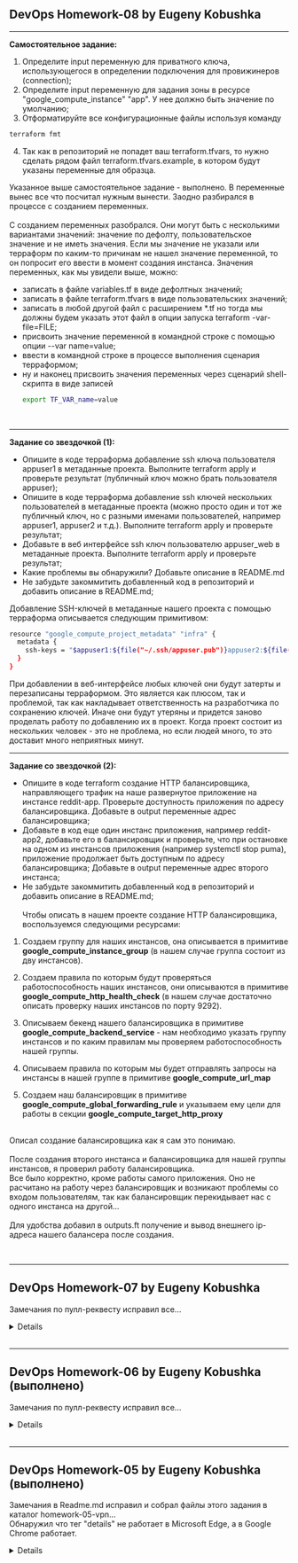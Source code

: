DevOps Homework-08 by Eugeny Kobushka
-------------------------------------

***
**Самостоятельное задание:**
1. Определите input переменную для приватного ключа, использующегося в определении подключения для провижинеров (connection);
2. Определите input переменную для задания зоны в ресурсе "google_compute_instance" "app". У нее должно быть значение по умолчанию;
3. Отформатируйте все конфигурационные файлы используя команду 
```bash
terraform fmt
```
4. Так как в репозиторий не попадет ваш terraform.tfvars, то нужно сделать рядом файл terraform.tfvars.example, в котором будут указаны переменные для образца.

Указанное выше самостоятельное задание - выполнено. В переменные вынес все что посчитал нужным вынести. Заодно разбирался в процессе с созданием переменных.<br><br>
С созданием переменных разобрался. Они могут быть с несколькими вариантами значений: значение по дефолту, пользовательское значение и не иметь значения. Если мы значение не указали или терраформ по каким-то причинам не нашел значение переменной, то он попросит его ввести в момент создания инстанса. Значения переменных, как мы увидели выше, можно: 
* записать в файле variables.tf в виде дефолтных значений;
* записать в файле terraform.tfvars в виде пользовательских значений;
* записать в любой другой файл с расширением *.tf но тогда мы должны будем указать этот файл в опции запуска terraform -var-file=FILE;
* присвоить значение переменной в командной строке с помощью опции --var name=value;
* ввести в командной строке в процессе выполнения сценария терраформом;
* ну и наконец присвоить значения переменных через сценарий shell-скрипта в виде записей
  ```bash
  export TF_VAR_name=value
  ```
<br>

***
**Задание со звездочкой (1):**
* Опишите в коде терраформа добавление ssh ключа пользователя appuser1 в метаданные проекта. Выполните terraform apply и проверьте результат (публичный ключ можно брать пользователя appuser);
* Опишите в коде терраформа добавление ssh ключей нескольких пользователей в метаданные проекта (можно просто один и тот же публичный ключ, но с разными именами пользователей, например appuser1, appuser2 и т.д.). Выполните terraform apply и проверьте результат;
* Добавьте в веб интерфейсе ssh ключ пользователю appuser_web в метаданные проекта. Выполните terraform apply и проверьте результат;
* Какие проблемы вы обнаружили? Добавьте описание в README.md
* Не забудьте закоммитить добавленный код в репозиторий и добавить описание в README.md;

Добавление SSH-ключей в метаданные нашего проекта с помощью терраформа описывается следующим примитивом:

```bash
resource "google_compute_project_metadata" "infra" {
  metadata {
    ssh-keys = "$appuser1:${file("~/.ssh/appuser.pub")}appuser2:${file("~/.ssh/appuser.pub")}"
  }
}
```
При добавлении в веб-интерфейсе любых ключей они будут затерты и перезаписаны терраформом. Это является как плюсом, так и проблемой, так как накладывает ответственность на разработчика по сохранению ключей. Иначе они будут утеряны и придется заново проделать работу по добавлению их в проект. Когда проект состоит из нескольких человек - это не проблема, но если людей много, то это доставит много неприятных минут.


***
**Задание со звездочкой (2):**
* Опишите в коде terraform создание HTTP балансировщика, направляющего трафик на наше развернутое приложение на инстансе reddit-app. Проверьте доступность приложения по адресу балансировщика. Добавьте в output переменные адрес балансировщика;
* Добавьте в код еще один инстанс приложения, например reddit-app2, добавьте его в балансировщик и проверьте, что при остановке на одном из инстансов приложения (например systemctl stop puma), приложение продолжает быть доступным по адресу балансировщика; Добавьте в output переменные адрес второго инстанса;
* Не забудьте закоммитить добавленный код в репозиторий и добавить описание в README.md;
<br><br>
Чтобы описать в нашем проекте создание HTTP балансировщика, воспользуемся следующими ресурсами:

1. Создаем группу для наших инстансов, она описывается в примитиве **google_compute_instance_group** (в нашем случае группа состоит из дву инстансов).

2. Создаем правила по которым будут проверяться работоспособность наших инстансов, они описываются в примитиве **google_compute_http_health_check** (в нашем случае достаточно описать проверку наших инстансов по порту 9292).

3. Описываем бекенд нашего балансировщика в примитиве **google_compute_backend_service** - нам необходимо указать группу инстансов и по каким правилам мы проверяем работоспособность нашей группы.

4. Описываем правила по которым мы будет отправлять запросы на инстансы в нашей группе в примитиве **google_compute_url_map**

5. Создаем наш балансировщик в примитиве **google_compute_global_forwarding_rule** и указываем ему цели для работы в секции **google_compute_target_http_proxy**

<br>Описал создание балансировщика как я сам это понимаю. <br><br>
После создания второго инстанса и балансировщика для нашей группы инстансов, я проверил работу балансировщика.
<br>Все было корректно, кроме работы самого приложения. Оно не расчитано на работу через балансировщик и возникают проблемы со входом пользователям, так как балансировщик перекидывает нас с одного инстанса на другой...
<br><br>
Для удобства добавил в outputs.ft получение и вывод внешнего ip-адреса нашего балансера после создания.


<!-- Домашнее задание 06 завернул под кат -->
<br>

***
DevOps Homework-07 by Eugeny Kobushka
-------------------------------------
Замечания по пулл-реквесту исправил все...
<details><br>
***
**Задание:**
  * Создайте новую ветку в вашем репозитории для выполнения данного ДЗ.
  * Назовите ветку packer-base.
  * Перенесите наработки с предыдущего ДЗ в директорию config-scripts.
  * Создайте в infra репозитории директорию packer.
  * Внутри директории packer создайте файл ubuntu16.json
  * В случае успешного создания образа VM при помощи Packer закомитьте, результаты вашей работы в созданную ранее ветку.

***
**Самостоятельное задание:**<br>
1. Необходимо параметризировать созданный шаблон, используя пользовательские переменные (см. лекцию). Какие опции шаблона должны быть параметризированы:
  * ID проекта (обязательно)
  * source_image_family (обязательно)
  * machine_type
<br><br>"Обязательно" означает, что пользовательская переменная должна быть обязательна для определения и не иметь значения по умолчанию. Если вы будете создавать файл с переменными variables.json, то хорошей практикой считается внести его в .gitignore, а в репозиторий добавить файл variables.json.example с примером заполнения, используя вымышленные значения.

<br><details><br>

<span style="color:red">Здесь и далее мы находимся в каталоге packer и все команды исполняем в нем.</span>


Сборка образа с помощью packer используя наш шаблон. Рассмотрим несколько вариантов:
<br>**Вариант 1** - с помощью передачи переменных в строку packer для создания образа
```bash
packer build \
-var 'gcp_project_id=infra-188905' \
-var 'gcp_source_image_family=ubuntu-1604-lts' \
-var 'gcp_machine_type=f1-micro' ubuntu16.json
```
**Вариант 2** - с помощью передачи переменных в строку packer файлом variables.json (в качестве примера берем variables.json.example)
```bash
packer build -var-file="variables.json" ubuntu16.json
```
</details><br>

2. Исследовать другие опции builder для GCP
(ссылка). Какие опции точно хотелось бы видеть:
* Описание образа
* Размер и тип диска
* Название сети
* Теги

<br><details><br>
С опциями, указанными выше, я разобрался и добавил в шаблон parcker для создания образа. Нам интересна опция описания образа. Остальные опции фактически нужны только в процессе создания виртуальной машины. Мои выводы состоят в том, что скорее всего эти опции для Google Cloud Platform не нужны в образе.
</details><br>

***
**Задание со * первое:**
<br>Чтобы попрактиковать подход к управлению инфраструктурой Immutable infrastructure, о котором говорили на вебинаре, попробуйте “запечь” (bake) в образ VM все зависимости приложения и сам код приложения. 
<br>Результат должен быть таким: запускаем инстанс из созданного образа и на нем сразу же имеем запущенное приложение.
<br>Созданный шаблон должен называться **immutable.json** и содержаться в директории packer, image_family у
получившегося образа должен быть reddit-full. 
<br>Дополнительные файлы можно положить в директорию **packer/files**.

**Задание со * второе:**
<br>Для ускорения работы предлагается запускать виртуальную машину с помощью командной строки и утилиты gcloud.
<br>Создайте shell-скрипт с названием **create-reddit-vm.sh** в директории **config-scripts**. Запишите в него команду которая запустит виртуальную машину из образа подготовленного вами в рамках этого ДЗ, из семейства reddit-full, если вы выполнили первое задание со звездочкой, или reddit-base, если не выполняли.
<details>

<br>**Выполнение:**
<br> **Создание образа с помощью packer:**

<br>Выполнил данное задание в двух вариантах.
<br><br> * **Вариант 1:** создание полного образа с "запеченным" приложением через базовый образ.<br>
1. Создаем файл с переменными на основе шаблона variables.json
```json
{
    "gcp_project_id": "test-132681",
    "gcp_source_image_family": "ubuntu-1204-lts",
    "gcp_source_image_family_deploy_based": "reddit-base",
    "gcp_machine_type": "f1-micro"
}
```
* gcp_project_id - ID нашего проекта
* gcp_source_image_family - базовый дистрибутив Линукс на основе которого создаем наш образ
* gcp_source_image_family_deploy_based - имя нашего базового образа
* gcp_machine_type - тип создаваемого инстанса на GCP
<br><br>
2. Создаем базовый образ 
```bash
packer build -var-file="variables.json" ubuntu16.json
```
После выполнения будет создан пользовательский образ с установленными ruby, bundle, mongodb.

3. Создаем полный образ с приложением на основе нашего базового образа
```bash
packer build -var-file="variables.json" immutable.json
```

<br><br> * **Вариант 2:** создание полного образа без создания базового образа.<br>

* Создаем variables.json как описано выше
* Создаем полный образ
```bash
packer build -var-file="variables.json" immutable_full.json
```
<br>
После выполнения любого из описанных выше вариантов в образ будут интегрированы все необходимые пакеты и будет "запечено" наше приложение со всеми зависимостями.<br><br>


**Использование скрипта для создание инстанса:**
<br> Не стал мудрить и сделал скрипт в лоб. Можно переделать на вариант с передачей по крайней мере ID проекта в опциях, но так как предполагается, что скриптом будем пользоваться только мы и он будет создан раз и надолго, то вариант предложенный вполне подходит.
<br>Правим под себя переменные
```bash
PROJECT_NAME="test-132681"
IMAGE_FAMILY="reddit-full"
```
где, 
<br>**PROJECT_NAME** - это ID нашего проекта
<br>**IMAGE_FAMILY** - это наш образ с "запеченным" приложением на основе которого будет создан инстанс

<br>После выполнения скрипта будет выдана информация с адресами нашего инстанса. Заходим в браузере по адресу:<br>
http://EXTERNAL_IP:9292/

и видим работающее приложение...
</details>
</details>

<!-- Домашнее задание 06 завернул под кат -->
<br>

***

DevOps Homework-06 by Eugeny Kobushka (выполнено)
-------------------------------------
Замечания по пулл-реквесту исправил все...
<details><br>
***
**Задание:**
  * Создайте новую ветку Infra-2 в вашем репозитории в организации DevOps 2017-11 для выполнения данного ДЗ;
  * Добавьте, созданные в ходе работы скрипты в эту ветку;
  * Добавьте информацию о данном ДЗ в README.md;
  * Создайте Pull Request для ветки мастер и добавьте в ревьюверы Nklya
(Nikolay Antsiferov);
  * Добавьте "Labels" gcp и homework-06 к вашему Pull Request

Команды по настройке системы и деплоя приложения нужно завернуть в баш скрипты, чтобы не вбивать эти команды вручную:
* скрипт install_ruby.sh - должен содержать команды по установке руби;
* скрипт install_mongodb.sh - должен содержать команды по установке MongoDB;
* скрипт deploy.sh - должен содержать команды скачивания кода, установки зависимостей через bundler и запуск приложения.

**Дополнительное задание:**<br>
В качестве доп задания используйте созданные ранее
скрипты для создания Startup script, который будет
запускаться при создании инстанса. Передавать Startup
скрипт необходимо как доп опцию уже использованной
ранее команде gcloud. В результате применения данной
команды gcloud мы должны получать инстанс с уже
запущенным приложением. Startup скрипт необходимо
закомитить, а используемую команду gcloud вставить в
описание репозитория (README.md)

***
<details><br>
В ходе выполнения задания созданы скрипты:<br>
* **install_ruby.sh** - устанавливает руби и после установки выдает информацию о версии установленного ruby и bundle;
* **install_mongodb.sh** - устанавливает MongoDB и после выполнения показывает статус службы MongoDB;
* **deploy.sh** - скачивает из репозитория наше приложение, проверяет и устанавливает необходимые зависимости, и после выполнения показывает порт на котором выполняется наше приложение.

После создания виртуального хоста на Google Cloud Platform и получения IP-адреса можно выполнить полученные скрипты без копирования на удаленный сервер. Для этого выполняет следующие команды:
```bash
$ ssh -i ~/work/git/ssh-key-home05/ekobushka ekobushka@35.189.226.248 'bash -s' < ./install_ruby.sh
```
В случае успешного выполнения получим в выводе следующие строки:
```bash
   ruby 2.3.1p112 (2016-04-26) [x86_64-linux-gnu]
   Bundler version 1.11.2
```
Далее устанавливаем MongoDB таким же способом:
```bash
$ ssh -i ~/work/git/ssh-key-home05/ekobushka ekobushka@35.189.226.248 'bash -s' < ./install_mongodb.sh
```

В случае успешной установки в выводе получим статус установленной службы:
```bash
● mongod.service - High-performance, schema-free document-oriented database
   Loaded: loaded (/lib/systemd/system/mongod.service; enabled; vendor preset: enabled)
   Active: active (running) since Fri 2017-12-15 03:24:20 UTC; 236ms ago
     Docs: https://docs.mongodb.org/manual
 Main PID: 9573 (mongod)
   CGroup: /system.slice/mongod.service
           └─9573 /usr/bin/mongod --quiet --config /etc/mongod.conf

Dec 15 03:24:20 reddit-app systemd[1]: Started High-performance, schema-free document-oriented database.
```
Ну и последняя операция - деплой нашего приложения.
```bash
$ ssh -i ~/work/git/ssh-key-home05/ekobushka ekobushka@35.189.226.248 'bash -s' < ./deploy.sh
```
В случае успешного деплоя получим в выводе порт на котором работает наше приложение:
```bash
ekobush+ 10394  0.4  1.5 523624 26932 ?        Sl   03:52   0:00 puma 3.10.0 (tcp://0.0.0.0:9292) [reddit]
```
Открыв web-станичку нашего приложения убеждаемся что все работает...

На основе полученных скриптов создаем startup_script.sh который будем использовать для автоматического создания виртуального хоста полностью настроенного и готового к работе нашего приложения.

Чтобы использовать полученный скрипт нужно в команду gcloud добавить ключ --metadata и добавить наш скрипт прямо из репозитория. Полученная команда указана ниже:
```bash
gcloud compute instances create reddit-app\
  --boot-disk-size=10GB \
  --image-family ubuntu-1604-lts \
  --image-project=ubuntu-os-cloud \
  --machine-type=g1-small \
  --tags puma-server \
  --restart-on-failure \
  --zone=europe-west1-b \
  --metadata "startup-script-url=https://raw.githubusercontent.com/Otus-DevOps-2017-11/ekobushka_infra/Infra-2/startup_script.sh"
```
Для того чтобы использовать скрипт находящийся на локальном хосте, нужно использовать вместо опции startup-script-url использовать startup-script. Предыдущую команду нужно изменить в опции
```bash
--metadata-from-file startup-script=startup_script.sh
```
и запускать ее нужно в папке содержащей скрипт **startup_script.sh**

После выполнения данной команды получим соданный виртуальный хост с полностью рабочим приложением.

***
В процессе выполнения домашнего задания понадобился еще один скрипт, который готовит окружение на Debian-based системах. Этот скрипт установит все необходимые компоненты Google Cloud SDK и выполнит инициализацию
```bash
gcloud init
```
скрипт положил в папку environment/install_gcsdk.sh
<br>Туда же добавил environment/install_pumaserver.sh для создания инстанса на SCP
</details>
</details>

<!-- Домашнее задание 05 завернул под кат -->
<br>

***
DevOps Homework-05 by Eugeny Kobushka (выполнено)
-------------------------------------
Замечания в Readme.md исправил и собрал файлы этого задания в каталог homework-05-vpn...<br>
Обнаружил что тег "details" не работает в Microsoft Edge, а в Google Chrome работает.
<br><details><br>
### Создан стенд для домашнего задания:

**Hostame:** bastion
**Внешний IP:** 35.196.76.8, **Внутренний IP:** 10.142.0.2

**Hostname:** someinternalhost
**Внешний IP:** none, **Внутренний IP:** 10.142.0.3

***
**Задание:** Исследовать способ подключения к internalhost в одну команду из вашего рабочего устройства,
проверить работоспособность найденного решения и внести его в README.md в вашем репозитории
***
<br><details><br>
В моей версии ssh подключиться к хосту за бастионом можно с помощью команды:
```bash
ssh -J ekobushka@35.196.76.8 ekobushka@10.142.0.3
```
на старых версиях ssh -J (Jump host) не прокатит, нужно было использовать примерно такую строку
(вариантов туннелирования возможно несколько - это не единственный)
```bash
ssh -i ~/.ssh/ekobushka -A -o ProxyCommand='ssh -W %h:%p %r@35.196.76.8' ekobushka@someinternalhost
```
</details><br>

***
**Дополнительное задание:**

Предложить вариант решения для подключения из консоли при помощи команды вида **ssh internalhost** из локальной консоли рабочего устройства, чтобы подключение выполнялось по алиасу **internalhost** и внести его в README.md в вашем репозитории.
***
<br><details><br>
Чтобы упростить подключение к хостам нашего стенда для домашней работы нужно создать файл:
```bash
~/.ssh/config
```
или если он существует, то добавить в него следующие строки
```bash
Host bastion
  Hostname 35.196.76.8
  IdentityFile ~/.ssh/ekobushka
  User ekobushka

Host internalhost
  Hostname 10.142.0.3
  IdentityFile ~/.ssh/ekobushka
  ProxyJump bastion
  User ekobushka
```
</details>
</details>
